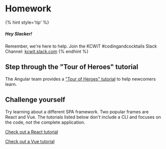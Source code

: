 # Homework

{% hint style='tip' %}
##### Hey Slacker!

Remember, we're here to help.
Join the KCWiT #codingandcocktails Slack Channel: [kcwit.slack.com](http://kcwit.slack.com)
{% endhint %}

## Step through the "Tour of Heroes" tutorial
The Angular team provides a ["Tour of Heroes" tutorial](https://angular.io/tutorial) to help newcomers learn.


## Challenge yourself
Try learning about a different SPA framework. Two popular frames are React and Vue. The tutorials listed below don't include a CLI and focuses on the code, not the complete application.

[Check out a React tutorial](https://reactjs.org/tutorial/tutorial.html)

[Check out a Vue tutorial](https://vuejs.org/v2/guide/)



